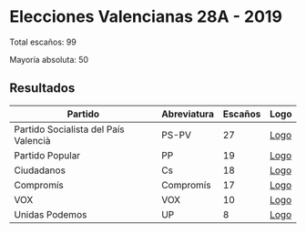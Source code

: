 # Elecciones Valencianas 28A - 2019

Total escaños: 99

Mayoría absoluta: 50

## Resultados

| Partido | Abreviatura | Escaños | Logo |
| - | - | - | - |
| Partido Socialista del País Valencià | PS-PV | 27 | [Logo](https://github.com/playzzz/Pactos/blob/master/Logos/PSOE.jpg?raw=true)
| Partido Popular | PP | 19 | [Logo](https://github.com/playzzz/Pactos/blob/master/Logos/PP.jpg?raw=true)
| Ciudadanos | Cs | 18 | [Logo](https://github.com/playzzz/Pactos/blob/master/Logos/Cs.jpg?raw=true)
| Compromís | Compromís | 17 | [Logo](https://github.com/playzzz/Pactos/blob/master/Logos/Compromís.jpg?raw=true)
| VOX | VOX | 10 | [Logo](https://github.com/playzzz/Pactos/blob/master/Logos/Podemos.jpg?raw=true)
| Unidas Podemos | UP | 8 | [Logo](https://github.com/playzzz/Pactos/blob/master/Logos/UP.jpg?raw=true)
